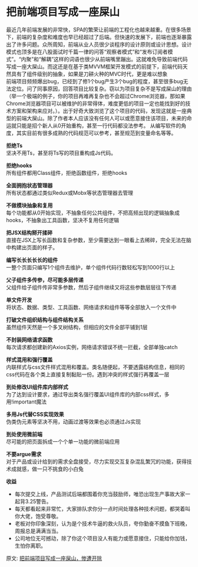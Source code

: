 # 把前端项目写成一座屎山
最近几年前端发展的非常快，SPA的繁荣让前端的工程化也越来越重。在很多场景下，前端的复杂度和难度也早已经超过了后端。但快速的发展下，前端也逐渐暴露出了许多问题。众所周知，前端从业人员很少谈程序的设计原则或设计思想。设计模式也顶多是在八股面试时千篇一律的问答“观察者模式”和“发布订阅者模式”。“内聚”和“解耦”这样的词语也很少从前端嘴里蹦出。这就难免导致前端代码写成一座大屎山。而这还是在基于类MVVM框架开发模式的前提下，前端代码天然具有了组件级别的抽象，如果是刀耕火种的MVC时代，更是难以想象  
前端项目频频爆出bug，已经到了修1个bug产生3个bug的程度，甚至很多bug无法定位。问了同事原因，回答项目比较复杂。窃以为项目复杂不是写成屎山的理由（举一个极端的例子，你的项目再难再复杂也不会超过Chrome浏览器，那如果Chrome浏览器项目可以被维护的非常得体，难度更低的项目一定也能找到好的技术方案和架构来应对。）。出于好奇大致浏览了这个项目的代码，发现这就是一座典型的前端大屎山。除了作者本人应该没有任何人可以或愿意接住该项目，未来的命运就只能是招个新人从0开始重构，甚至一行代码都没法参考。
从编写软件的角度，其实目前有很多成熟的代码规范可以参考，甚至规范到变量命名等等。  

**拒绝Ts**  
坚决不用Ts，甚至将Ts写的项目重构成Js代码。  

**拒绝hooks**  
所有组件都用Class组件，拒绝函数组件，拒绝hooks  

**全面拥抱状态管理器**  
所有状态都通过类似Redux或Mobx等状态管理器去管理  

**不做模块抽象和复用**  
每个功能都从0开始实现，不抽象任何公共组件，不把高频出现的逻辑抽象成hooks，不抽象出工具函数，坚决不复用任何逻辑  

**把JSX结构掰开揉碎**  
直接在JSX上写长函数和复杂参数，至少需要达到一眼看上去稀碎，完全无法在脑中构建出页面的样子。  

**编写长长长长长的组件**  
一整个页面只编写1个组件去维护，单个组件代码行数轻松写到1000行以上  

**父子组件多传参，尽可能多层传递**  
父组件给子组件传非常多参数，然后子组件继续又将这些参数层层往下传递  

**单文件开发**  
将状态、数据、类型、工具函数、网络请求和组件等等全部放入一个文件中  

**打破文件组织结构与组件结构关系**  
虽然组件天然是一个多叉树结构，但相应的文件全部平铺到1层  

**不封装网络请求函数**  
每次请求都创建新的Axios实例，网络请求错误不统一拦截，全部单独catch  

**样式混用和强行覆盖**  
内联样式与css文件样式混用和覆盖。类名随便起，不要透露结构信息，相同的css代码在各个类上直接复制黏贴一份。遇到冲突的样式强行再覆盖一层  

**到处修改UI组件库内部样式**  
为了达到设计要求，通过导出类名强行覆盖UI组件库的内部css样式，多用!important魔法  

**多用Js代替CSS实现效果**  
伪类伪元素等坚决不用，动画过渡等效果也必须通过Js实现  

**到处使用微前端**  
尽可能的把页面拆成一个个单一功能的微前端应用  

**不要argue需求**  
对于产品或设计给到的需求全盘接受，尽力实现交互复杂混乱繁冗的功能，获得技术成就感，做一只不挑食的小白兔  

**收益**  
- 每次提交上线，产品测试后端都围着你充当鼓励师，唯恐出现生产事故大家一起背3.25警告。
- 每天都看起来非常忙，大家排队求你分一点时间处理各种技术问题，都哭着叫你大佬，饱受尊敬。
- 老板对你印象深刻，认为是个技术牛逼的救火队员，夸你勤奋不摸鱼下班晚，周报总是满满当当。
- 公司地位无可撼动，除了你这个项目没人有能力或愿意接住，只能给你加钱，生怕你离职。

原文: 
[把前端项目写成一座屎山，惨遭开除](https://mp.weixin.qq.com/s/IJq8mRe4IkOXWElfi9Ezqw)
